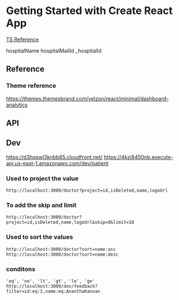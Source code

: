 # Getting Started with Create React App

[TS Reference](https://github.com/AnanthaKannan/JAVASCRIPT-BASIC/blob/master/typescript.js)





<!-- storage local -->
hospitalName
hospitalMailId
_hospitalId

## Reference
### Theme reference

https://themes.themesbrand.com/velzon/react/minimal/dashboard-analytics

## API
## Dev
https://d3hqswl3knbb85.cloudfront.net/
https://4kzj8450nb.execute-api.us-east-1.amazonaws.com/dev/patient

### Used to project the value
```
http://localhost:3000/doctor?project=id,isDeleted,name,logoUrl 
```

### To add the skip and limit
```
http://localhost:3000/doctor?project=id,isDeleted,name,logoUrl&skip=0&limit=10
```

### Used to sort the values
```
http://localhost:3000/doctor?sort=name:asc 
http://localhost:3000/doctor?sort=name:desc 
```

### conditons
```
'eq', 'ne', 'lt', 'gt', 'le', 'ge'
http://localhost:3000/dev/feedback?filter=id:eq:2,name:eq:AnanthaKannan
```

<!-- const res = await axios.get('https://httpbin.org/get', { params: { answer: 42 } }); -->
